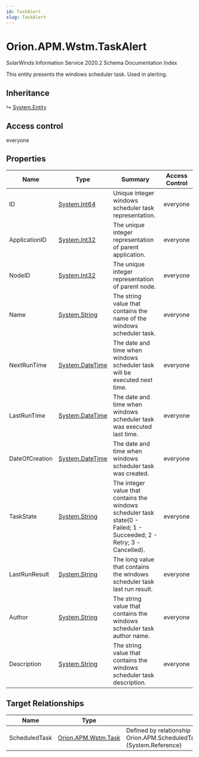 ```yaml
---
id: TaskAlert
slug: TaskAlert
---
```


# Orion.APM.Wstm.TaskAlert

SolarWinds Information Service 2020.2 Schema Documentation Index

This entity presents the windows scheduler task. Used in alerting.

## Inheritance

↳ [System.Entity](./../System/Entity)

## Access control

everyone

## Properties

| Name | Type | Summary | Access Control |
| ------ | ------ | ------ | ------ |
| ID | [System.Int64](https://docs.microsoft.com/en-us/dotnet/api/system.int64) | Unique integer windows scheduler task representation. | everyone |
| ApplicationID | [System.Int32](https://docs.microsoft.com/en-us/dotnet/api/system.int32) | The unique integer representation of parent application. | everyone |
| NodeID | [System.Int32](https://docs.microsoft.com/en-us/dotnet/api/system.int32) | The unique integer representation of parent node. | everyone |
| Name | [System.String](https://docs.microsoft.com/en-us/dotnet/api/system.string) | The string value that contains the name of the windows scheduler task. | everyone |
| NextRunTime | [System.DateTime](https://docs.microsoft.com/en-us/dotnet/api/system.datetime) | The date and time when windows scheduler task will be executed next time. | everyone |
| LastRunTime | [System.DateTime](https://docs.microsoft.com/en-us/dotnet/api/system.datetime) | The date and time when windows scheduler task was executed last time. | everyone |
| DateOfCreation | [System.DateTime](https://docs.microsoft.com/en-us/dotnet/api/system.datetime) | The date and time when windows scheduler task was created. | everyone |
| TaskState | [System.String](https://docs.microsoft.com/en-us/dotnet/api/system.string) | The integer value that contains the windows scheduler task state(0 - Failed; 1 - Succeeded; 2 - Retry; 3 -Cancelled). | everyone |
| LastRunResult | [System.String](https://docs.microsoft.com/en-us/dotnet/api/system.string) | The long value that contains the windows scheduler task last run result. | everyone |
| Author | [System.String](https://docs.microsoft.com/en-us/dotnet/api/system.string) | The string value that contains the windows scheduler task author name. | everyone |
| Description | [System.String](https://docs.microsoft.com/en-us/dotnet/api/system.string) | The string value that contains the windows scheduler task description. | everyone |

## Target Relationships

| Name | Type | Notes |
| ------ | ------ | ------ |
| ScheduledTask | [Orion.APM.Wstm.Task](./../Orion.APM.Wstm/Task) | Defined by relationship Orion.APM.ScheduledTaskAlertReferencesScheduledTask (System.Reference) |

